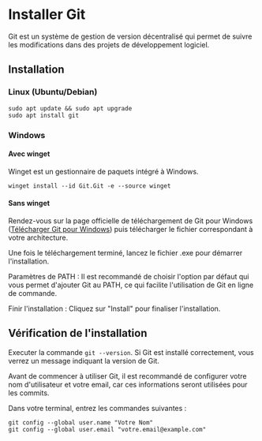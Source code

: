 # Installer Git
Git est un système de gestion de version décentralisé  qui permet de suivre les modifications dans des projets de développement logiciel. 

## Installation

### Linux (Ubuntu/Debian)
```
sudo apt update && sudo apt upgrade
sudo apt install git
```

### Windows

#### Avec winget

Winget est un gestionnaire de paquets intégré à Windows.

`winget install --id Git.Git -e --source winget` 

#### Sans winget

Rendez-vous sur la page officielle de téléchargement de Git pour Windows ([Télécharger Git pour Windows](https://git-scm.com/downloads/win)) puis télécharger le fichier correspondant à votre architecture.

Une fois le téléchargement terminé, lancez le fichier .exe pour démarrer l'installation.

Paramètres de PATH : Il est recommandé de choisir l'option par défaut qui vous permet d'ajouter Git au PATH, ce qui facilite l'utilisation de Git en ligne de commande.

Finir l'installation : Cliquez sur "Install" pour finaliser l'installation.

## Vérification de l'installation 

Executer la commande `git --version`. Si Git est installé correctement, vous verrez un message indiquant la version de Git.

Avant de commencer à utiliser Git, il est recommandé de configurer votre nom d'utilisateur et votre email, car ces informations seront utilisées pour les commits.

Dans votre terminal, entrez les commandes suivantes :

```
git config --global user.name "Votre Nom"
git config --global user.email "votre.email@example.com"
```